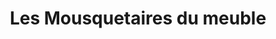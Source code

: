 ---
title: "Les Mousquetaires du meuble"
url: /montreal/les-mousquetaires-du-meuble/
shop: furniture
---
